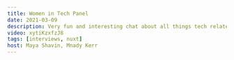 ```yaml
---
title: Women in Tech Panel
date: 2021-03-09
description: Very fun and interesting chat about all things tech related and how we have all just changed jobs, how long we stay in jobs, what we do when we consider moving jobs and so much more.
video: xytiKzxfzJ8
tags: [interviews, nuxt]
host: Maya Shavin, Mnady Kerr
---
```

